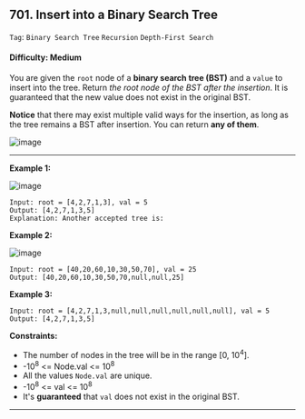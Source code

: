 ## 701. Insert into a Binary Search Tree

```Tag```: ```Binary Search Tree``` ```Recursion``` ```Depth-First Search```

#### Difficulty: Medium

You are given the ```root``` node of a __binary search tree (BST)__ and a ```value``` to insert into the tree. Return _the root node of the BST after the insertion_. It is guaranteed that the new value does not exist in the original BST.

__Notice__ that there may exist multiple valid ways for the insertion, as long as the tree remains a BST after insertion. You can return __any of them__.

![image](https://user-images.githubusercontent.com/35042430/215681681-b02e34c6-aa17-4aff-ab70-e8d3cb779202.png)

---

__Example 1:__

![image](https://assets.leetcode.com/uploads/2020/10/05/insertbst.jpg)
```
Input: root = [4,2,7,1,3], val = 5
Output: [4,2,7,1,3,5]
Explanation: Another accepted tree is:
```

__Example 2:__

![image](https://assets.leetcode.com/uploads/2020/10/05/bst.jpg)
```
Input: root = [40,20,60,10,30,50,70], val = 25
Output: [40,20,60,10,30,50,70,null,null,25]
```

__Example 3:__
```
Input: root = [4,2,7,1,3,null,null,null,null,null,null], val = 5
Output: [4,2,7,1,3,5]
```

__Constraints:__

- The number of nodes in the tree will be in the range [0, 10<sup>4</sup>].
- -10<sup>8</sup> <= Node.val <= 10<sup>8</sup>
- All the values ```Node.val``` are unique.
- -10<sup>8</sup> <= val <= 10<sup>8</sup>
- It's __guaranteed__ that ```val``` does not exist in the original BST.

---
